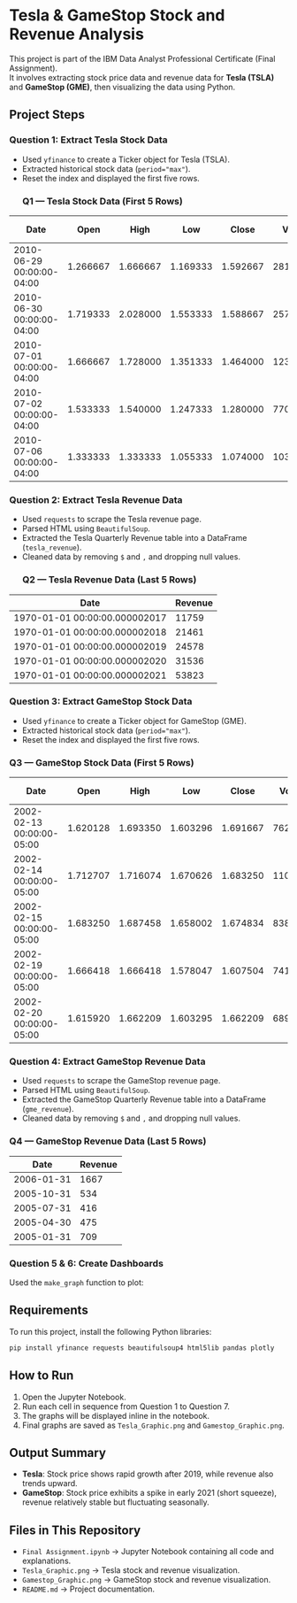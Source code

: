 # Tesla & GameStop Stock and Revenue Analysis

This project is part of the IBM Data Analyst Professional Certificate (Final Assignment).  
It involves extracting stock price data and revenue data for **Tesla (TSLA)** and **GameStop (GME)**, then visualizing the data using Python.

## Project Steps

### Question 1: Extract Tesla Stock Data
- Used `yfinance` to create a Ticker object for Tesla (TSLA).
- Extracted historical stock data (`period="max"`).
- Reset the index and displayed the first five rows.
  ### Q1 — Tesla Stock Data (First 5 Rows)

| Date                       | Open     | High     | Low      | Close    | Volume     | Dividends | Stock Splits |
|----------------------------|----------|----------|----------|----------|------------|-----------|--------------|
| 2010-06-29 00:00:00-04:00  | 1.266667 | 1.666667 | 1.169333 | 1.592667 | 281494500  | 0.0       | 0.0          |
| 2010-06-30 00:00:00-04:00  | 1.719333 | 2.028000 | 1.553333 | 1.588667 | 257806500  | 0.0       | 0.0          |
| 2010-07-01 00:00:00-04:00  | 1.666667 | 1.728000 | 1.351333 | 1.464000 | 123282000  | 0.0       | 0.0          |
| 2010-07-02 00:00:00-04:00  | 1.533333 | 1.540000 | 1.247333 | 1.280000 | 77097000   | 0.0       | 0.0          |
| 2010-07-06 00:00:00-04:00  | 1.333333 | 1.333333 | 1.055333 | 1.074000 | 103003500  | 0.0       | 0.0          |


### Question 2: Extract Tesla Revenue Data
- Used `requests` to scrape the Tesla revenue page.
- Parsed HTML using `BeautifulSoup`.
- Extracted the Tesla Quarterly Revenue table into a DataFrame (`tesla_revenue`).
- Cleaned data by removing `$` and `,` and dropping null values.
  ### Q2 — Tesla Revenue Data (Last 5 Rows)

| Date                          | Revenue |
|-------------------------------|---------|
| 1970-01-01 00:00:00.000002017 | 11759   |
| 1970-01-01 00:00:00.000002018 | 21461   |
| 1970-01-01 00:00:00.000002019 | 24578   |
| 1970-01-01 00:00:00.000002020 | 31536   |
| 1970-01-01 00:00:00.000002021 | 53823   |


### Question 3: Extract GameStop Stock Data
- Used `yfinance` to create a Ticker object for GameStop (GME).
- Extracted historical stock data (`period="max"`).
- Reset the index and displayed the first five rows.
### Q3 — GameStop Stock Data (First 5 Rows)

| Date                       | Open     | High     | Low      | Close    | Volume    | Dividends | Stock Splits |
|----------------------------|----------|----------|----------|----------|-----------|-----------|--------------|
| 2002-02-13 00:00:00-05:00  | 1.620128 | 1.693350 | 1.603296 | 1.691667 | 76216000  | 0.0       | 0.0          |
| 2002-02-14 00:00:00-05:00  | 1.712707 | 1.716074 | 1.670626 | 1.683250 | 11021600  | 0.0       | 0.0          |
| 2002-02-15 00:00:00-05:00  | 1.683250 | 1.687458 | 1.658002 | 1.674834 | 8389600   | 0.0       | 0.0          |
| 2002-02-19 00:00:00-05:00  | 1.666418 | 1.666418 | 1.578047 | 1.607504 | 7410400   | 0.0       | 0.0          |
| 2002-02-20 00:00:00-05:00  | 1.615920 | 1.662209 | 1.603295 | 1.662209 | 6892800   | 0.0       | 0.0          |


### Question 4: Extract GameStop Revenue Data
- Used `requests` to scrape the GameStop revenue page.
- Parsed HTML using `BeautifulSoup`.
- Extracted the GameStop Quarterly Revenue table into a DataFrame (`gme_revenue`).
- Cleaned data by removing `$` and `,` and dropping null values.
### Q4 — GameStop Revenue Data (Last 5 Rows)

| Date       | Revenue |
|------------|---------|
| 2006-01-31 | 1667    |
| 2005-10-31 | 534     |
| 2005-07-31 | 416     |
| 2005-04-30 | 475     |
| 2005-01-31 | 709     |


### Question 5 & 6: Create Dashboards
Used the `make_graph` function to plot:


## Requirements
To run this project, install the following Python libraries:
```bash
pip install yfinance requests beautifulsoup4 html5lib pandas plotly
```

## How to Run
1. Open the Jupyter Notebook.
2. Run each cell in sequence from Question 1 to Question 7.
3. The graphs will be displayed inline in the notebook.
4. Final graphs are saved as `Tesla_Graphic.png` and `Gamestop_Graphic.png`.

## Output Summary
- **Tesla**: Stock price shows rapid growth after 2019, while revenue also trends upward.
- **GameStop**: Stock price exhibits a spike in early 2021 (short squeeze), revenue relatively stable but fluctuating seasonally.

## Files in This Repository

- `Final Assignment.ipynb` → Jupyter Notebook containing all code and explanations.
- `Tesla_Graphic.png` → Tesla stock and revenue visualization.
- `Gamestop_Graphic.png` → GameStop stock and revenue visualization.
- `README.md` → Project documentation.


